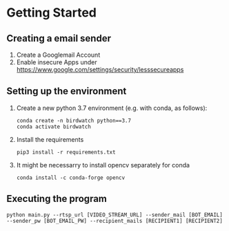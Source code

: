 

# Getting Started
## Creating a email sender
1. Create a Googlemail Account
2. Enable insecure Apps under https://www.google.com/settings/security/lesssecureapps

## Setting up the environment
1. Create a new python 3.7 environment (e.g. with conda, as follows):
    ```
    conda create -n birdwatch python==3.7
    conda activate birdwatch
    ```
2. Install the requirements
    ```
    pip3 install -r requirements.txt 
    ```
3. It might be necessarry to install opencv separately for conda
    ```
    conda install -c conda-forge opencv
    ```

## Executing the program
```
python main.py --rtsp_url [VIDEO_STREAM_URL] --sender_mail [BOT_EMAIL] --sender_pw [BOT_EMAIL_PW] --recipient_mails [RECIPIENT1] [RECIPIENT2]
```
